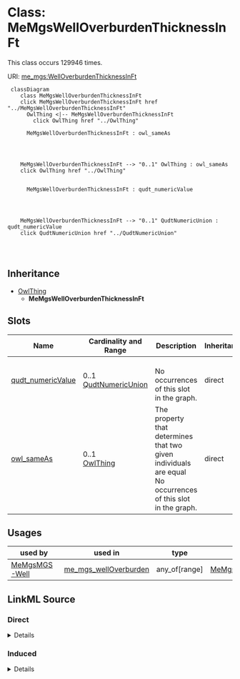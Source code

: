 

# Class: MeMgsWellOverburdenThicknessInFt




This class occurs 129946 times.


URI: [me_mgs:WellOverburdenThicknessInFt](http://sawgraph.spatialai.org/v1/me-mgs#WellOverburdenThicknessInFt)






```mermaid
 classDiagram
    class MeMgsWellOverburdenThicknessInFt
    click MeMgsWellOverburdenThicknessInFt href "../MeMgsWellOverburdenThicknessInFt"
      OwlThing <|-- MeMgsWellOverburdenThicknessInFt
        click OwlThing href "../OwlThing"
      
      MeMgsWellOverburdenThicknessInFt : owl_sameAs
        
          
    
    
    MeMgsWellOverburdenThicknessInFt --> "0..1" OwlThing : owl_sameAs
    click OwlThing href "../OwlThing"

        
      MeMgsWellOverburdenThicknessInFt : qudt_numericValue
        
          
    
    
    MeMgsWellOverburdenThicknessInFt --> "0..1" QudtNumericUnion : qudt_numericValue
    click QudtNumericUnion href "../QudtNumericUnion"

        
      
```





## Inheritance
* [OwlThing](../classes/OwlThing.md)
    * **MeMgsWellOverburdenThicknessInFt**



## Slots

| Name | Cardinality and Range | Description | Inheritance | Occurrences |
| ---  | --- | --- | --- | --- |
| [qudt_numericValue](../slots/qudt_numericValue.md) | 0..1 <br/> [QudtNumericUnion](../types/QudtNumericUnion.md) |  <br/> No occurrences of this slot in the graph. | direct | 129946 |
| [owl_sameAs](../slots/owl_sameAs.md) | 0..1 <br/> [OwlThing](../classes/OwlThing.md) | The property that determines that two given individuals are equal <br/> No occurrences of this slot in the graph. | direct | 129946 |





## Usages

| used by | used in | type | used |
| ---  | --- | --- | --- |
| [MeMgsMGS-Well](../classes/MeMgsMGS-Well.md) | [me_mgs_wellOverburden](../slots/me_mgs_wellOverburden.md) | any_of[range] | [MeMgsWellOverburdenThicknessInFt](../classes/MeMgsWellOverburdenThicknessInFt.md) |











## LinkML Source

<!-- TODO: investigate https://stackoverflow.com/questions/37606292/how-to-create-tabbed-code-blocks-in-mkdocs-or-sphinx -->

### Direct

<details>

```yaml
name: me_mgs_WellOverburdenThicknessInFt
from_schema: okns:hydrology-kg
exact_mappings:
- http://sawgraph.spatialai.org/v1/me-mgs#WellOverburdenThicknessInFt
rank: 1000
is_a: owl_Thing
slots:
- qudt_numericValue
- owl_sameAs
class_uri: me_mgs:WellOverburdenThicknessInFt

```
</details>

### Induced

<details>

```yaml
name: me_mgs_WellOverburdenThicknessInFt
from_schema: okns:hydrology-kg
exact_mappings:
- http://sawgraph.spatialai.org/v1/me-mgs#WellOverburdenThicknessInFt
rank: 1000
is_a: owl_Thing
attributes:
  qudt_numericValue:
    name: qudt_numericValue
    title: numeric value
    comments:
    - No occurrences of this slot in the graph.
    from_schema: okns:qudt
    source: http://qudt.org/schema/qudt
    slot_uri: qudt:numericValue
    alias: qudt_numericValue
    owner: me_mgs_WellOverburdenThicknessInFt
    domain_of:
    - il_isgs_WellDepthInFt
    - il_isgs_WellYield
    - me_mgs_WellDepthInFt
    - me_mgs_WellOverburdenThicknessInFt
    range: qudt_NumericUnion
  owl_sameAs:
    name: owl_sameAs
    description: The property that determines that two given individuals are equal.
    title: sameAs
    comments:
    - No occurrences of this slot in the graph.
    from_schema: okns:owl-rdf-rdfs
    source: http://www.w3.org/2002/07/owl#
    domain: owl_Thing
    slot_uri: owl:sameAs
    alias: owl_sameAs
    owner: me_mgs_WellOverburdenThicknessInFt
    domain_of:
    - http___gwml2.org_def_gwml2#GW_Aquifer
    - http___gwml2.org_def_gwml2#GW_AquiferSystem
    - http___nhdplusv2.spatialai.org_v1_nhdplusv2#FlowPathLength
    - hyf__HY_ElementaryFlowPath
    - hyf__HY_Lake
    - hyf__HY_WaterBody
    - il_isgs_ISGS-Well
    - il_isgs_WellDepthInFt
    - il_isgs_WellPurpose
    - il_isgs_WellYield
    - kwgo_S2Cell_Level13
    - me_mgs_MGS-Well
    - me_mgs_WellDepthInFt
    - me_mgs_WellOverburdenThicknessInFt
    - me_mgs_WellType
    - me_mgs_WellUse
    - owl_DataProperty
    - sf_#MultiPolygon
    - sf_#Polygon
    - us_sdwis_PWS-ServiceArea
    - us_sdwis_PWS-ServiceAreaType
    - us_sdwis_PWS-SourceWaterType
    - us_sdwis_PWS-SubFeatureActivity
    - us_sdwis_PWS-SubFeatureType
    - us_sdwis_PublicWaterSystem-CWS
    - us_sdwis_PublicWaterSystem-GW
    - us_sdwis_PublicWaterSystem-NTNCWS
    - us_sdwis_PublicWaterSystem-SW
    - us_sdwis_PublicWaterSystem-TNCWS
    range: owl_Thing
class_uri: me_mgs:WellOverburdenThicknessInFt

```
</details>